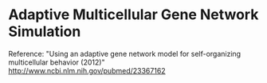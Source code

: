 
# Adaptive Multicellular Gene Network Simulation

Reference:
"Using an adaptive gene network model for self-organizing multicellular behavior (2012)"
http://www.ncbi.nlm.nih.gov/pubmed/23367162
